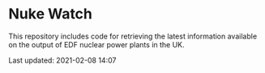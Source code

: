 # Nuke Watch

This repository includes code for retrieving the latest information available on the output of EDF nuclear power plants in the UK.

Last updated: 2021-02-08 14:07